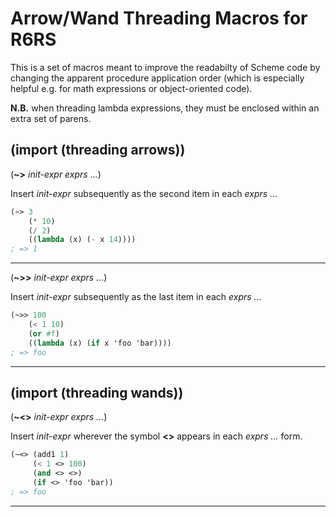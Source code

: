 Arrow/Wand Threading Macros for R6RS
====================================

This is a set of macros meant to improve the readabilty of Scheme code by
changing the apparent procedure application order (which is especially helpful
e.g. for math expressions or object-oriented code).

**N.B.** when threading lambda expressions, they must be enclosed within an extra set of parens.

## (import (threading arrows))
(**~>** *init-expr exprs ...*)

Insert *init-expr* subsequently as the second item in each *exprs ...*

```scheme
(~> 3
    (* 10)
    (/ 2)
    ((lambda (x) (- x 14))))
; => 1
```
---
(**~>>** *init-expr exprs ...*)

Insert *init-expr* subsequently as the last item in each *exprs ...*

```scheme
(~>> 100
    (< 1 10)
    (or #f)
    ((lambda (x) (if x 'foo 'bar))))
; => foo
```
---

## (import (threading wands))
(**~<>** *init-expr exprs ...*)

Insert *init-expr* wherever the symbol **<>** appears in each *exprs ...* form.

```scheme
(~<> (add1 1)
     (< 1 <> 100)
     (and <> <>)
     (if <> 'foo 'bar))
; => foo
```
---
